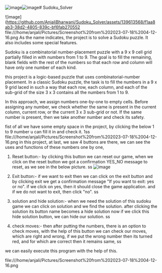 ![image](https://github.com/AnjaliBharwani/Sudoku_Solver/assets/139613568/7b0c1c06-1327-484b-b389-7f71c6cf632b)![image](https://github.com/AnjaliBharwani/Sudoku_Solver/assets/139613568/e1162aa2-2ceb-4084-8f5b-8b9872037e57)# Sudoku_Solver

![image](https://github.com/AnjaliBharwani/Sudoku_Solver/assets/139613568/f1aa8ab3-38d2-4805-839c-bf6fab270552
file:///home/anjali/Pictures/Screenshot%20from%202023-07-18%2004-12-16.png
As the name indicates, the project is to solve a Sudoku puzzle. It also includes some special features. 

Sudoku is a combinatorial number-placement puzzle with a 9 x 9 cell grid partially filled in with numbers from 1 to 9. The goal is to fill the remaining, blank fields with the rest of the numbers so that each row and column will have only one number of each kind.

this project is a logic-based puzzle that uses combinatorial-number placement. In a classic Sudoku puzzle, the task is to fill the numbers in a 9 x 9 grid laced in such a way that each row, each column, and each of the sub-grid of the size 3 x 3 contains all the numbers from 1 to 9.

In this approach, we assign numbers one-by-one to empty cells. Before assigning any number, we check whether the same is present in the current column, current row, or the current 3 x 3 sub-grid or not. If the same number is present, then we take another number and check its safety.

fist of all we have some empty space in the project, by clicking the below 1 to 9 number u can fill it in and check it.
1ss
file:///home/anjali/Pictures/Screenshot%20from%202023-07-18%2004-12-16.png
in this project, at last, we saw 4 buttons are there, we can see the uses and functions of these numbers one by one,
1. Reset button:- by clicking this button we can reset our game, when we click on the reset button we got a confirmation YES_NO message to reset, as we see in the below picture.
ss
![image](https://github.com/AnjaliBharwani/Sudoku_Solver/assets/139613568/1edc5f98-f4fa-443b-ab19-99ce3e17054a)

2. Exit button:- if we want to exit then we can click on the exit button and by clicking exit we get a confirmation message "If you want to exit: yes or no". if we click on yes, then it should close the game application. and if we do not want to exit, then click "no".
ss

3. solution and hide solution:- when we need the solution of this sudoku game we can click on solution and we find the solution. after clicking the solution its button name becomes a hide solution now if we click this hide solution button, we can hide our solution.
ss

4. check moves:- then after putting the numbers, there is an option to check moves, with the help of this button we can check our moves, which are right and wrong, if we put the wrong number then its turned red, and for which are correct then it remains same, 
ss

we can easily execute this program with the help of this.

file:///home/anjali/Pictures/Screenshot%20from%202023-07-18%2004-12-16.png

